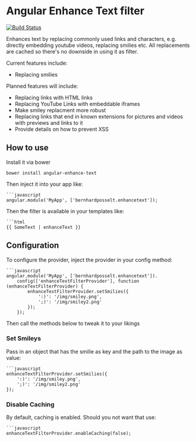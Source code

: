 # Angular Enhance Text filter

[![Build Status](https://travis-ci.org/Raydiation/angular-enhance-text.png?branch=master)](https://travis-ci.org/Raydiation/angular-enhance-text)

Enhances text by replacing commonly used links and characters, e.g. directly embedding youtube videos, replacing smilies etc. All replacements are cached so there's no downside in using it as filter.

Current features include: 

* Replacing smilies

Planned features will include:

* Replacing links with HTML links
* Replacing YouTube Links with embeddable iframes
* Make smiley replacment more robust
* Replacing links that end in known extensions for pictures and videos with previews and links to it
* Provide details on how to prevent XSS

## How to use

Install it via bower
    
    bower install angular-enhance-text

Then inject it into your app like:
    
    ```javascript
    angular.module('MyApp', ['bernhardposselt.enhancetext']);

Then the filter is available in your templates like:

    ```html
    {{ SomeText | enhanceText }}


## Configuration

To configure the provider, inject the provider in your config method:
    
    ```javascript
    angular.module('MyApp', ['bernhardposselt.enhancetext']).
        config(['enhanceTextFilterProvider'], function (enhanceTextFilterProvider) {
            enhanceTextFilterProvider.setSmilies({
                ':)': '/img/smiley.png',
                ';)': '/img/smiley2.png'
            });
        });

Then call the methods below to tweak it to your likings


### Set Smileys

Pass in an object that has the smilie as key and the path to the image as value:

    ```javascript
    enhanceTextFilterProvider.setSmilies({
        ':)': '/img/smiley.png',
        ';)': '/img/smiley2.png'
    });

### Disable Caching
By default, caching is enabled. Should you not want that use:

    ```javascript
    enhanceTextFilterProvider.enableCaching(false);